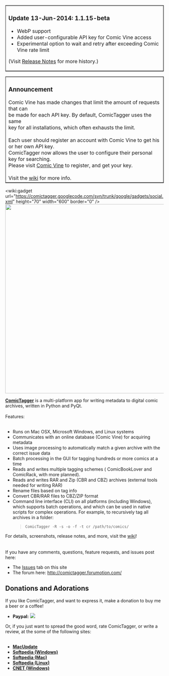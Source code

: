 <table border='1' cellspacing='0'>
<tr>
<td>
<h3>Update 13-Jun-2014: 1.1.15-beta</h3>
<ul><li>WebP support<br>
</li><li>Added user-configurable API key for Comic Vine access<br>
</li><li>Experimental option to wait and retry after exceeding Comic Vine rate limit</li></ul>


(Visit <a href='ReleaseNotes.md'>Release Notes</a> for more history.)<br>
</td>
</tr>
</table>

<table border='1' cellspacing='0'>
<tr>
<td>

<h3>Announcement</h3>
Comic Vine has made changes that limit the amount of requests that can<br>
be made for each API key.  By default, ComicTagger uses the same<br>
key for all installations, which often exhausts the limit.<br>
<br>
Each user should register an account with Comic Vine to get his or her own API key.<br>
ComicTagger now allows the user to configure their personal key for searching.<br>
Please visit <a href='http://www.comicvine.com/api/'>Comic Vine</a> to register, and get your key.<br>
<br>
Visit the <a href='UserGuide#Comic_Vine.md'>wiki</a> for more info.<br>
</td>
</tr>
</table>


&lt;wiki:gadget url="https://comictagger.googlecode.com/svn/trunk/google/gadgets/social.xml" height="70" width="600" border="0" /&gt;<br />
<img src='https://lh3.googleusercontent.com/-ZjqcxDiXZvE/UQCDHvX84jI/AAAAAAAAAE4/11Jjp2NnDCI/s1152/mac1.png' width='600'>


<b><a href='Home.md'>ComicTagger</a></b> is a multi-platform app for writing metadata to digital comic archives, written in Python and PyQt.<br>
<br>
Features:<br>
<br>
<ul><li>Runs on Mac OSX, Microsoft Windows, and Linux systems<br>
</li><li>Communicates with an online database (Comic Vine) for acquiring metadata<br>
</li><li>Uses image processing to automatically match a given archive with the correct issue data<br>
</li><li>Batch processing in the GUI for tagging hundreds or more comics at a time<br>
</li><li>Reads and writes multiple tagging schemes ( ComicBookLover and ComicRack, with more planned).<br>
</li><li>Reads and writes RAR and Zip (CBR and CBZ) archives (external tools needed for writing RAR)<br>
</li><li>Rename files based on tag info<br>
</li><li>Convert CBR/RAR files to CBZ/ZIP format<br>
</li><li>Command line interface (CLI) on all platforms (including Windows), which supports batch operations, and which can be used in native scripts for complex operations.  For example, to recursively tag all archives in a folder:<br>
<blockquote><code>ComicTagger -R -s -o -f -t cr /path/to/comics/</code></blockquote></li></ul>

For details, screenshots, release notes, and more,  visit the <a href='Home.md'>wiki</a>!<br>
<br>
<br>
If you have any comments, questions, feature requests, and issues post here:<br>
<ul><li>The <a href='http://code.google.com/p/comictagger/issues/list'>Issues</a> tab on this site<br>
</li><li>The forum here: <a href='http://comictagger.forumotion.com/'>http://comictagger.forumotion.com/</a></li></ul>

<h2>Donations and Adorations</h2>

If you like ComicTagger, and want to express it, make a donation to buy me a beer or a coffee!<br>
<ul><li><b>Paypal:</b> <a href='https://www.paypal.com/cgi-bin/webscr?cmd=_donations&business=comictagger%40gmail%2ecom&lc=US&item_name=ComicTagger%20Project&currency_code=USD&bn=PP%2dDonationsBF%3abtn_donate_LG%2egif%3aNonHosted'><img src='https://www.paypal.com/en_US/i/btn/btn_donate_LG.gif' /></a></li></ul>


Or, if you just want to spread the good word, rate ComicTagger, or write a review, at the some of the following sites:<br>
<br>
<ul><li><b><a href='http://www.macupdate.com/app/mac/47099/comictagger'>MacUpdate</a></b>
</li><li><b><a href='http://www.softpedia.com/get/Multimedia/Graphic/Graphic-Others/ComicTagger.shtml'>Softpedia (Windows)</a></b>
</li><li><b><a href='http://mac.softpedia.com/get/Utilities/ComicTagger.shtml'>Softpedia (Mac)</a></b>
</li><li><b><a href='http://linux.softpedia.com/get/Multimedia/Graphics/ComicTagger-96265.shtml'>Softpedia (Linux)</a></b>
</li><li><b><a href='http://download.cnet.com/ComicTagger/3000-2130_4-75827445.html'>CNET (Windows)</a></b>